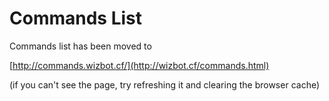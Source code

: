 # Commands List

Commands list has been moved to

[http://commands.wizbot.cf/](http://wizbot.cf/commands.html)

\(if you can't see the page, try refreshing it and clearing the browser cache\)

